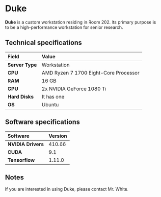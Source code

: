 # Duke

**Duke** is a custom workstation residing in Room 202. Its primary purpose is to be a high-performance workstation for senior research.

## Technical specifications

| Field | Value |
| :--- | :--- |
| **Server Type** | Workstation |
| **CPU** | AMD Ryzen 7 1700 Eight-Core Processor |
| **RAM** | 16 GB |
| **GPU** | 2x NVIDIA GeForce 1080 Ti |
| **Hard Disks** | It has one |
| **OS** | Ubuntu |

## Software specifications

| Software | Version |
| :--- | :--- |
| **NVIDIA Drivers** | 410.66 |
| **CUDA** | 9.1 |
| **Tensorflow** | 1.11.0 |

## Notes

If you are interested in using Duke, please contact Mr. White.

